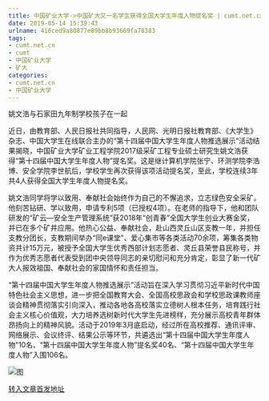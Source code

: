```yaml
---
title: 中国矿业大学->中国矿大又一名学生获得全国大学生年度人物提名奖 | cumt.net.cn
date: 2019-05-14 15:39:43
urlname: 416ced9a80877e89bb8b93669fa78383
tags: 
- cumt.net.cn
- cumt
- 中国矿业大学
- 矿大
categories:
- cumt.net.cn
- 中国矿业大学
---
```



姚文浩与石家田九年制学校孩子在一起

近日，由教育部、人民日报社共同指导，人民网、光明日报社教育部、《大学生》杂志、中国大学生在线联合主办的“第十四届中国大学生年度人物推选展示”活动结果揭晓，中国矿业大学矿业工程学院2017级采矿工程专业硕士研究生姚文浩获得“第十四届中国大学生年度人物”提名奖。这是继计算机学院张宁、环测学院李浩博、安全学院李世航后，学校学生再次获得该项活动提名奖，至此，学校连续3年共4人获得全国大学生年度人物提名奖。

姚文浩同学将学以致用、奉献社会始终作为自己的不懈追求，立志绿色安全采矿。他刻苦钻研、学以致用，申请专利5项（已授权4项）。在老师的指导下，他和团队研发的“矿云—安全生产管理系统”获2018年“创青春”全国大学生创业大赛金奖，并已在多个矿井应用。他热心公益、奉献社会，赴山西灵丘山区支教一年，并担任支教分团长，支教期间举办“同e课堂”、爱心集市等各类活动70余项，筹集各类物资共计15万元，被授予全国大学生优秀西部计划志愿者、灵丘县荣誉县民称号，并作为优秀志愿者代表受到团中央领导同志的亲切慰问和充分肯定，彰显了新一代矿大人报效祖国、奉献社会的家国情怀和责任担当。

“第十四届中国大学生年度人物推选展示”活动旨在深入学习贯彻习近平新时代中国特色社会主义思想，进一步把全国教育大会、全国高校思政会和学校思政课教师座谈会精神贯彻落实引向深入，推动各地各高校落实立德树人根本任务，培育践行社会主义核心价值观，大力培养选树新时代大学生先进榜样，充分展示高校青年群体昂扬向上的精神风貌。活动于2019年3月底启动，经过所在高校推荐、通讯评审、网络展示、会议终评、结果公示等环节，共遴选出“第十四届中国大学生年度人物”10名、“第十四届中国大学生年度人物”提名奖40名、“第十四届中国大学生年度人物”入围106名。



![图](http://xwzx.cumt.edu.cn/_upload/article/images/14/0f/fbdda0f243ee84291d4508e81fa2/3154282b-a500-40ea-8570-a0e213300b58.jpg)

[转入文章首发地址](http://xwzx.cumt.edu.cn/01/a9/c513a524713/page.htm)